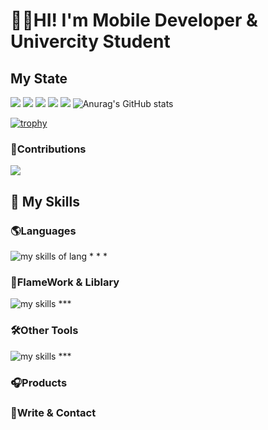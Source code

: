 # 🧑‍💻HI! I'm Mobile Developer & Univercity Student

## My State 


![](http://github-profile-summary-cards.vercel.app/api/cards/profile-details?username=aya0620a&&theme=onedark)
![](http://github-profile-summary-cards.vercel.app/api/cards/repos-per-language?username=aya0620a&&theme=onedark)
![](http://github-profile-summary-cards.vercel.app/api/cards/most-commit-language?username=aya0620a&&theme=onedark)
![](http://github-profile-summary-cards.vercel.app/api/cards/stats?username=aya0620a&&theme=onedark)
![](http://github-profile-summary-cards.vercel.app/api/cards/productive-time?username=aya0620a&&theme=onedark&utcOffset=9)
![Anurag's GitHub stats](https://github-readme-stats.vercel.app/api?username=aya0620a&count_private=true&show_icons=true&bg_color=000000&hide_border=true&title_color=7fff00&icon_color=238636&text_color=ffffff)

[![trophy](https://github-profile-trophy.vercel.app/?username=aya0620a&theme=onedark&column=7)](https://github.com/ryo-ma/github-profile-trophy)

### 🧬Contributions
![](https://raw.githubusercontent.com/aya0620a/aya0620a/output/github-contribution-grid-snake.svg)



## 🌱 My Skills

### 🌎Languages
<img alt="my skills of lang" src="https://skillicons.dev/icons?theme=light&perline=8&i=html,css,sass,ts,js,c,java,python,ruby,swift,dart,go" />
* * *

### 📲FlameWork & Liblary
<img alt="my skills" src="https://skillicons.dev/icons?theme=light&perline=8&i=react,nextjs,flutter,rails" />
***

### 🛠️Other Tools
<img alt="my skills" src="https://skillicons.dev/icons?theme=light&perline=8&i=figma,notion,supabase,firebase,git,github,vscode,githubactions,vercel" />
***

### 🎧Products



### 👏Write & Contact

